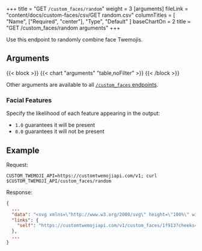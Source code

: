 +++
title = "GET `/custom_faces/random`"
weight = 3
[arguments]
  fileLink = "content/docs/custom-faces/csv/GET random.csv"
  columnTitles = [
    "Name",
    ["Required", "center"],
    "Type",
    "Default"
  ]
  baseChartOn = 2
  title = "GET /custom_faces/random arguments"
+++

Use this endpoint to randomly combine face Twemojis.

## Arguments

{{< block >}}
  {{< chart "arguments" "table,noFilter" >}}
{{< /block >}}

Other arguments are available to all [`/custom_faces` endpoints](/docs/custom-faces/).

### Facial Features

Specify the likelihood of each feature appearing in the output:

- `1.0` guarantees it will be present
- `0.0` guarantees it will not be present

## Example

Request:

```curl
CUSTOM_TWEMOJI_API=https://customtwemojiapi.com/v1; curl $CUSTOM_TWEMOJI_API/custom_faces/random
```

Response:

```json
{
  ...
  "data": "<svg xmlns=\"http://www.w3.org/2000/svg\" height=\"100%\" width=\"100%\">\n  <rect width=\"100%\" height=\"100%\" fill=\"\"/>\n  <svg xmlns=\"http://www.w3.org/2000/svg\" id=\"emoji\" height=\"100%\" width=\"100%\" x=\"0\" y=\"0\" viewBox=\"0 0 36 36\">\n  <circle fill=\"#FFCC4D\" cx=\"18\" cy=\"18\" r=\"18\" id=\"1f913-head-0\" class=\"1f913 head\"/><circle cx=\"9.5\" cy=\"7.5\" r=\"3.5\" fill=\"#5B6876\" id=\"1f31a-cheeks-1\" class=\"1f31a cheeks\"/><circle cx=\"24.5\" cy=\"28.5\" r=\"3.5\" fill=\"#5B6876\" id=\"1f31a-cheeks-2\" class=\"1f31a cheeks\"/><circle cx=\"22\" cy=\"5\" r=\"2\" fill=\"#5B6876\" id=\"1f31a-cheeks-3\" class=\"1f31a cheeks\"/><circle cx=\"3\" cy=\"18\" r=\"1\" fill=\"#5B6876\" id=\"1f31a-cheeks-4\" class=\"1f31a cheeks\"/><circle cx=\"30\" cy=\"9\" r=\"1\" fill=\"#5B6876\" id=\"1f31a-cheeks-5\" class=\"1f31a cheeks\"/><circle cx=\"16\" cy=\"31\" r=\"1\" fill=\"#5B6876\" id=\"1f31a-cheeks-6\" class=\"1f31a cheeks\"/><circle cx=\"32\" cy=\"19\" r=\"2\" fill=\"#5B6876\" id=\"1f31a-cheeks-7\" class=\"1f31a cheeks\"/><circle cx=\"6\" cy=\"26\" r=\"2\" fill=\"#5B6876\" id=\"1f31a-cheeks-8\" class=\"1f31a cheeks\"/><path fill=\"#664500\" d=\"M23.485 27.879C23.474 27.835 22.34 23.5 18 23.5S12.526 27.835 12.515 27.878999999999998C12.462 28.092 12.559000000000001 28.31 12.747 28.423 12.935 28.534999999999997 13.18 28.508999999999997 13.343 28.363 13.352 28.355 14.356 27.5 18 27.5 21.59 27.5 22.617 28.33 22.656 28.363 22.750999999999998 28.453 22.875 28.5 23 28.5 23.084 28.5 23.169 28.479 23.246 28.436 23.442 28.324 23.54 28.097 23.485 27.879Z\" id=\"1f626-mouth-3\" class=\"1f626 mouth\"/><ellipse fill=\"#664500\" cx=\"11.5\" cy=\"14.5\" rx=\"2.5\" ry=\"3.5\" id=\"2639-eyes-1\" class=\"2639 eyes\"/><ellipse fill=\"#664500\" cx=\"24.5\" cy=\"14.5\" rx=\"2.5\" ry=\"3.5\" id=\"2639-eyes-2\" class=\"2639 eyes\"/><circle fill=\"#F4F7F9\" cx=\"24.882\" cy=\"14.294\" r=\"6.882\" id=\"1f9d0-eyewear-2\" class=\"1f9d0 eyewear\"/><path fill=\"#292F33\" d=\"M32.824 36C32.239 36 31.764999999999997 35.526 31.764999999999997 34.941V14.824C31.764999999999997 14.239 32.239 13.765 32.824 13.765S33.882999999999996 14.239 33.882999999999996 14.824V34.942C33.882 35.526 33.409 36 32.824 36Z\" id=\"1f9d0-eyewear-4\" class=\"1f9d0 eyewear\"/><path fill=\"#67757F\" d=\"M32.824 12.706C32.769999999999996 12.706 32.719 12.718 32.666 12.722 31.933999999999997 9.094 28.722999999999995 6.353 24.881999999999998 6.353 20.503 6.353 16.941 9.915 16.941 14.294S20.503 22.235 24.881999999999998 22.235C28.349999999999998 22.235 31.298 19.997 32.378 16.892 32.522 16.923 32.67 16.941 32.823 16.941 33.993 16.941 34.941 15.992999999999999 34.941 14.822999999999999 34.941 13.653999999999998 33.993 12.706 32.824000000000005 12.706Z M24.881999999999998 20.118C21.671 20.118 19.058999999999997 17.506 19.058999999999997 14.293999999999999S21.671999999999997 8.469999999999999 24.881999999999998 8.469999999999999C28.092999999999996 8.469999999999999 30.705999999999996 11.081999999999999 30.705999999999996 14.293999999999999S28.092999999999996 20.118 24.881999999999998 20.118Z\" id=\"1f9d0-eyewear-5\" class=\"1f9d0 eyewear\"/><path d=\"M28.049 9.411C27.137 8.818 26.051 8.471 24.881999999999998 8.471 21.665999999999997 8.471 19.058 11.078 19.058 14.295 19.058 15.464 19.406 16.55 19.998 17.462L28.049 9.411Z\" fill=\"#BDDDF4\" id=\"1f9d0-eyewear-8\" class=\"1f9d0 eyewear\"/><path d=\"M22.397 19.555C23.151999999999997 19.912 23.991999999999997 20.118 24.881999999999998 20.118 28.098 20.118 30.705999999999996 17.511 30.705999999999996 14.293999999999999 30.705999999999996 13.403999999999998 30.499999999999996 12.562999999999999 30.142999999999997 11.809L22.397 19.555Z\" fill=\"#BDDDF4\" id=\"1f9d0-eyewear-9\" class=\"1f9d0 eyewear\"/></svg>\n</svg>",
  "links": {
    "self": "https://customtwemojiapi.com/v1/custom_faces/1f913?cheeks=1f31a&mouth=1f626&nose=&eyes=2639&eyewear=1f9d0&headwear=&other="
  },
  ...
}
```
